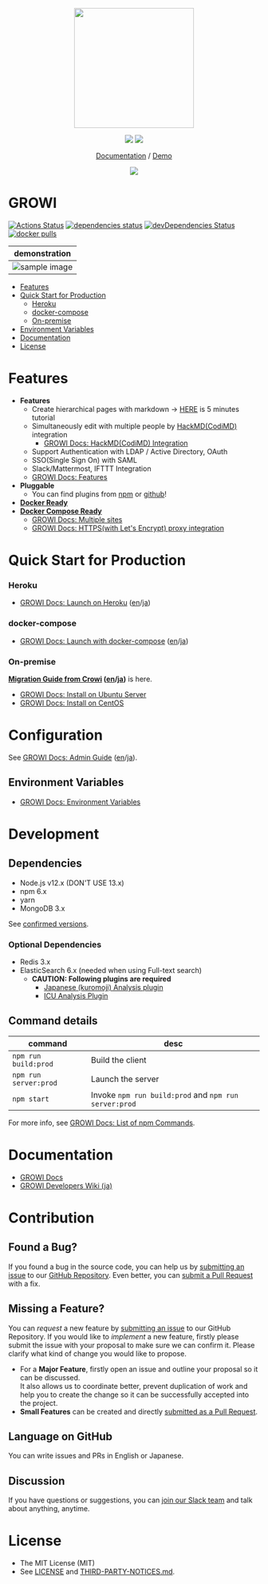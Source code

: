 <p align="center">
  <a href="https://growi.org">
    <img src="https://user-images.githubusercontent.com/1638767/38254268-d4476bbe-3793-11e8-964c-8865d690baff.png" width="240px">
  </a>
</p>
<p align="center">
  <a href="https://github.com/weseek/growi/releases/latest"><img src="https://img.shields.io/github/release/weseek/growi.svg"></a>
  <a href="https://growi-slackin.weseek.co.jp/"><img src="https://growi-slackin.weseek.co.jp/badge.svg"></a>
</p>

<p align="center">
  <a href="https://docs.growi.org">Documentation</a> / <a href="https://demo.growi.org">Demo</a>
</p>
<p align="center">
  <a href="https://heroku.com/deploy"><img src="https://www.herokucdn.com/deploy/button.png"></a>
</p>


GROWI
===========

[![Actions Status](https://github.com/weseek/growi/workflows/Node%20CI/badge.svg)](https://github.com/weseek/growi/actions)
[![dependencies status](https://david-dm.org/weseek/growi.svg)](https://david-dm.org/weseek/growi)
[![devDependencies Status](https://david-dm.org/weseek/growi/dev-status.svg)](https://david-dm.org/weseek/growi?type=dev)
[![docker pulls](https://img.shields.io/docker/pulls/weseek/growi.svg)](https://hub.docker.com/r/weseek/growi/)

| demonstration |
| :-: |
|![sample image](https://user-images.githubusercontent.com/42988650/70600974-6b29cc80-1c34-11ea-94ef-33c39c6a00dc.gif)|

- [Features](#features)
- [Quick Start for Production](#quick-start-for-production)
    - [Heroku](#heroku)
    - [docker-compose](#docker-compose)
    - [On-premise](#on-premise)
- [Environment Variables](#environment-variables)
- [Documentation](#documentation)
- [License](#license)

Features
========

* **Features**
    * Create hierarchical pages with markdown -> [HERE](https://docs.growi.org/en/guide/getting-started/five_minutes.html) is 5 minutes tutorial
    * Simultaneously edit with multiple people by [HackMD(CodiMD)](https://hackmd.io/) integration
        * [GROWI Docs: HackMD(CodiMD) Integration](https://docs.growi.org/en/admin-guide/admin-cookbook/integrate-with-hackmd.html)
    * Support Authentication with LDAP / Active Directory, OAuth
    * SSO(Single Sign On) with SAML
    * Slack/Mattermost, IFTTT Integration
    * [GROWI Docs: Features](https://docs.growi.org/en/guide/features/page_layout.html)
* **Pluggable**
    * You can find plugins from [npm](https://www.npmjs.com/browse/keyword/growi-plugin) or [github](https://github.com/search?q=topic%3Agrowi-plugin)!
* **[Docker Ready][dockerhub]**
* **[Docker Compose Ready][docker-compose]**
    * [GROWI Docs: Multiple sites](https://docs.growi.org/en/admin-guide/admin-cookbook/multi-app.html)
    * [GROWI Docs: HTTPS(with Let's Encrypt) proxy integration](https://docs.growi.org/en/admin-guide/admin-cookbook/lets-encrypt.html)

Quick Start for Production
===========================

### Heroku

- [GROWI Docs: Launch on Heroku](https://docs.growi.org/en/admin-guide/getting-started/heroku.html) ([en](https://docs.growi.org/en/admin-guide/getting-started/heroku.html)/[ja](https://docs.growi.org/ja/admin-guide/getting-started/heroku.html))

### docker-compose

- [GROWI Docs: Launch with docker-compose](https://docs.growi.org/en/admin-guide/getting-started/docker-compose.html) ([en](https://docs.growi.org/en/admin-guide/getting-started/docker-compose.html)/[ja](https://docs.growi.org/ja/admin-guide/getting-started/docker-compose.html))

### On-premise

**[Migration Guide from Crowi](https://docs.growi.org/en/admin-guide/migration-guide/from-crowi-onpremise.html) ([en](https://docs.growi.org/en/admin-guide/migration-guide/from-crowi-onpremise.html)/[ja](https://docs.growi.org/ja/admin-guide/migration-guide/from-crowi-onpremise.html))** is here.

- [GROWI Docs: Install on Ubuntu Server](https://docs.growi.org/en/admin-guide/getting-started/ubuntu-server.html)
- [GROWI Docs: Install on CentOS](https://docs.growi.org/en/admin-guide/getting-started/centos.html)


Configuration
============

See [GROWI Docs: Admin Guide](https://docs.growi.org/en/admin-guide/) ([en](https://docs.growi.org/en/admin-guide/)/[ja](https://docs.growi.org/ja/admin-guide/)).

## Environment Variables

- [GROWI Docs: Environment Variables](https://docs.growi.org/en/admin-guide/admin-cookbook/env-vars.html)


Development
==========

## Dependencies

- Node.js v12.x (DON'T USE 13.x)
- npm 6.x
- yarn
- MongoDB 3.x

See [confirmed versions](https://docs.growi.org/en/dev/startup/dev-env.html#set-up-node-js-environment).

### Optional Dependencies

- Redis 3.x
- ElasticSearch 6.x (needed when using Full-text search)
    - **CAUTION: Following plugins are required**
        - [Japanese (kuromoji) Analysis plugin](https://www.elastic.co/guide/en/elasticsearch/plugins/current/analysis-kuromoji.html)
        - [ICU Analysis Plugin](https://www.elastic.co/guide/en/elasticsearch/plugins/current/analysis-icu.html)

## Command details

|command|desc|
|--|--|
|`npm run build:prod`|Build the client|
|`npm run server:prod`|Launch the server|
|`npm start`|Invoke `npm run build:prod` and `npm run server:prod`|

For more info, see [GROWI Docs: List of npm Commands](https://docs.growi.org/en/dev/startup/launch.html#list-of-npm-commands).


Documentation
==============

- [GROWI Docs](https://docs.growi.org/)
- [GROWI Developers Wiki (ja)](https://dev.growi.org/)


Contribution
============

Found a Bug?
-------------

If you found a bug in the source code, you can help us by
[submitting an issue][issues] to our [GitHub Repository][growi]. Even better, you can
[submit a Pull Request][pulls] with a fix.

Missing a Feature?
-------------------

You can *request* a new feature by [submitting an issue][issues] to our GitHub
Repository. If you would like to *implement* a new feature, firstly please submit the issue with your proposal to make sure we can confirm it. Please clarify what kind of change you would like to propose.

* For a **Major Feature**, firstly open an issue and outline your proposal so it can be discussed.  
It also allows us to coordinate better, prevent duplication of work and help you to create the change so it can be successfully accepted into the project.
* **Small Features** can be created and directly [submitted as a Pull Request][pulls].


Language on GitHub
------------------

You can write issues and PRs in English or Japanese.

Discussion
-----------

If you have questions or suggestions, you can [join our Slack team](https://growi-slackin.weseek.co.jp/) and talk about anything, anytime.


License
=======

* The MIT License (MIT)
* See [LICENSE](https://github.com/weseek/growi/blob/master/LICENSE) and [THIRD-PARTY-NOTICES.md](https://github.com/weseek/growi/blob/master/THIRD-PARTY-NOTICES.md).


[crowi]: https://github.com/crowi/crowi
[growi]: https://github.com/weseek/growi
[issues]: https://github.com/weseek/growi/issues
[pulls]: https://github.com/weseek/growi/pulls
[dockerhub]: https://hub.docker.com/r/weseek/growi
[docker-compose]: https://github.com/weseek/growi-docker-compose
